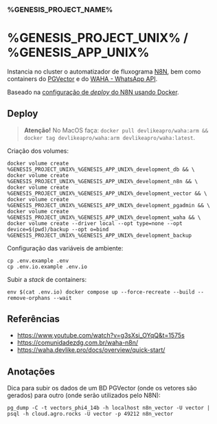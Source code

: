 ### %GENESIS_PROJECT_NAME%
# %GENESIS_PROJECT_UNIX% / %GENESIS_APP_UNIX%

Instancia no cluster o automatizador de fluxograma [N8N](https://n8n.io), bem como containers do [PGVector](https://github.com/pgvector/pgvector) e do [WAHA - WhatsApp API](https://waha.devlike.pro).

Baseado na [configuração de _deploy_ do N8N usando Docker](https://docs.n8n.io/hosting/installation/server-setups/docker-compose/).

## Deploy

> **Atenção!** No MacOS faça: `docker pull devlikeapro/waha:arm && docker tag devlikeapro/waha:arm devlikeapro/waha:latest`.

Criação dos volumes:

```
docker volume create %GENESIS_PROJECT_UNIX%_%GENESIS_APP_UNIX%_development_db && \
docker volume create %GENESIS_PROJECT_UNIX%_%GENESIS_APP_UNIX%_development_n8n && \
docker volume create %GENESIS_PROJECT_UNIX%_%GENESIS_APP_UNIX%_development_vector && \
docker volume create %GENESIS_PROJECT_UNIX%_%GENESIS_APP_UNIX%_development_pgadmin && \
docker volume create %GENESIS_PROJECT_UNIX%_%GENESIS_APP_UNIX%_development_waha && \
docker volume create --driver local --opt type=none --opt device=$(pwd)/backup --opt o=bind %GENESIS_PROJECT_UNIX%_%GENESIS_APP_UNIX%_development_backup
```

Configuração das variáveis de ambiente:

```
cp .env.example .env
cp .env.io.example .env.io
```

Subir a _stack_ de containers:

```
env $(cat .env.io) docker compose up --force-recreate --build --remove-orphans --wait
```

## Referências

- https://www.youtube.com/watch?v=g3sXsi_OYqQ&t=1575s
- https://comunidadezdg.com.br/waha-n8n/
- https://waha.devlike.pro/docs/overview/quick-start/

## Anotações

Dica para subir os dados de um BD PGVector (onde os vetores são gerados) para outro (onde serão utilizados pelo N8N):

```
pg_dump -C -t vectors_phi4_14b -h localhost n8n_vector -U vector | psql -h cloud.agro.rocks -U vector -p 49212 n8n_vector
```
